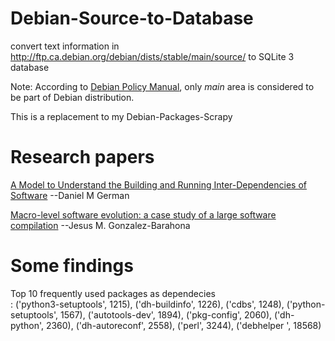 # Debian-Source-to-Database

convert text information in http://ftp.ca.debian.org/debian/dists/stable/main/source/ to SQLite 3 database

Note: According to [Debian Policy Manual](https://www.debian.org/doc/debian-policy/ch-archive.html#archive-areas), only *main* area is considered to be part of Debian distribution.

This is a replacement to my Debian-Packages-Scrapy

# Research papers
[A Model to Understand the Building and Running Inter-Dependencies of Software](http://turingmachine.org/~dmg/papers/dmg2007_wcre_depend.pdf) --Daniel M German

[Macro-level software evolution: a case study
of a large software compilation](https://link.springer.com/content/pdf/10.1007%2Fs10664-008-9100-x.pdf) --Jesus M. Gonzalez-Barahona

# Some findings
Top 10 frequently used packages as dependecies<br>:
('python3-setuptools', 1215), 
('dh-buildinfo', 1226), 
('cdbs', 1248), 
('python-setuptools', 1567), 
('autotools-dev', 1894), 
('pkg-config', 2060), 
('dh-python', 2360), 
('dh-autoreconf', 2558), 
('perl', 3244), 
('debhelper ', 18568)
